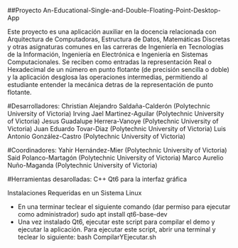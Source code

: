 ##Proyecto An-Educational-Single-and-Double-Floating-Point-Desktop-App 

Este proyecto es una aplicación auxiliar en la docencia relacionada con Arquitectura de Computadoras, Estructura de Datos, 
Matemáticas Discretas y otras asignaturas comunes en las carreras de Ingeniería en Tecnologías de la Información, 
Ingeniería en Electrónica e Ingeniería en Sistemas Computacionales.
Se reciben como entradas la representación Real o Hexadecimal de un número en punto flotante (de precisión sencilla o doble) y la aplicación 
desglosa las operaciones intermedias, permitiendo al estudiante entender la mecánica detras de la representación de punto flotante. 

#Desarrolladores:
Christian Alejandro Saldaña-Calderón (Polytechnic University of Victoria)
Irving Jael Martinez-Aguilar (Polytechnic University of Victoria)
Jesus Guadalupe Herrera-Vanoye (Polytechnic University of Victoria)
Juan Eduardo Tovar-Diaz (Polytechnic University of Victoria)
Luis Antonio González-Castro (Polytechnic University of Victoria)

#Coordinadores:
Yahir Hernández-Mier (Polytechnic University of Victoria)
Said Polanco-Martagón (Polytechnic University of Victoria)
Marco Aurelio Nuño-Maganda (Polytechnic University of Victoria)

#Herramientas desarolladas:
C++
Qt6 para la interfaz gráfica

Instalaciones Requeridas en un Sistema Linux
* En una terminar teclear el siguiente comando (dar permiso para ejecutar como administrador) 
sudo apt install qt6-base-dev
* Una vez instalado Qt6, ejecutar este script para compilar el demo y ejecutar la aplicación. Para ejecutar este script, abrir una terminal y teclear lo siguiente:
bash CompilarYEjecutar.sh
